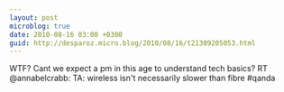 ```yaml
---
layout: post
microblog: true
date: 2010-08-16 03:00 +0300
guid: http://desparoz.micro.blog/2010/08/16/t21309205053.html
---
```

WTF? Cant we expect a pm in this age to understand tech basics? RT @annabelcrabb: TA: wireless isn't necessarily slower than fibre #qanda
